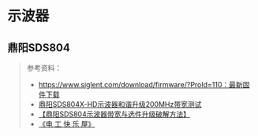# 示波器

## 鼎阳SDS804

> 参考资料：
>
> - https://www.siglent.com/download/firmware/?ProId=110：最新固件下载
> - [鼎阳SDS804X-HD示波器和谐升级200MHz带宽测试](https://www.bilibili.com/video/BV1wT421i76v/?spm_id_from=333.788.player.switch&vd_source=b736aa3d7f0fdf47b59ea3021dc810ab)
> - [【鼎阳SDS804示波器带宽与选件升级破解方法】](https://blog.csdn.net/GLSWN8829/article/details/135455736?spm=1001.2101.3001.6650.2&utm_medium=distribute.pc_relevant.none-task-blog-2%7Edefault%7ECTRLIST%7ECtr-2-135455736-blog-136644187.235%5Ev43%5Epc_blog_bottom_relevance_base7&depth_1-utm_source=distribute.pc_relevant.none-task-blog-2%7Edefault%7ECTRLIST%7ECtr-2-135455736-blog-136644187.235%5Ev43%5Epc_blog_bottom_relevance_base7&utm_relevant_index=4)
> - [《电 工 快 乐 屋》](https://www.bilibili.com/video/BV1Gm4y1N7WC/?spm_id_from=333.337.search-card.all.click&vd_source=b736aa3d7f0fdf47b59ea3021dc810ab)